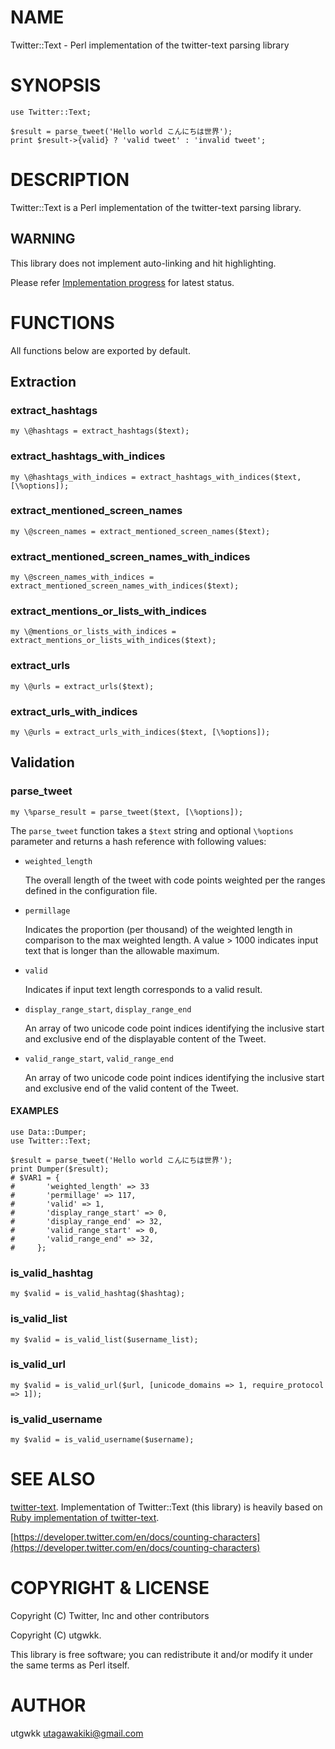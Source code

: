 # NAME

Twitter::Text - Perl implementation of the twitter-text parsing library

# SYNOPSIS

    use Twitter::Text;

    $result = parse_tweet('Hello world こんにちは世界');
    print $result->{valid} ? 'valid tweet' : 'invalid tweet';

# DESCRIPTION

Twitter::Text is a Perl implementation of the twitter-text parsing library.

## WARNING

This library does not implement auto-linking and hit highlighting.

Please refer [Implementation progress](https://github.com/utgwkk/Twitter-Text/issues/5) for latest status.

# FUNCTIONS

All functions below are exported by default.

## Extraction

### extract\_hashtags

    my \@hashtags = extract_hashtags($text);

### extract\_hashtags\_with\_indices

    my \@hashtags_with_indices = extract_hashtags_with_indices($text, [\%options]);

### extract\_mentioned\_screen\_names

    my \@screen_names = extract_mentioned_screen_names($text);

### extract\_mentioned\_screen\_names\_with\_indices

    my \@screen_names_with_indices = extract_mentioned_screen_names_with_indices($text);

### extract\_mentions\_or\_lists\_with\_indices

    my \@mentions_or_lists_with_indices = extract_mentions_or_lists_with_indices($text);

### extract\_urls

    my \@urls = extract_urls($text);

### extract\_urls\_with\_indices

    my \@urls = extract_urls_with_indices($text, [\%options]);

## Validation

### parse\_tweet

    my \%parse_result = parse_tweet($text, [\%options]);

The `parse_tweet` function takes a `$text` string and optional `\%options` parameter and returns a hash reference with following values:

- `weighted_length`

    The overall length of the tweet with code points weighted per the ranges defined in the configuration file.

- `permillage`

    Indicates the proportion (per thousand) of the weighted length in comparison to the max weighted length. A value > 1000 indicates input text that is longer than the allowable maximum.

- `valid`

    Indicates if input text length corresponds to a valid result.

- `display_range_start`, `display_range_end`

    An array of two unicode code point indices identifying the inclusive start and exclusive end of the displayable content of the Tweet.

- `valid_range_start`, `valid_range_end`

    An array of two unicode code point indices identifying the inclusive start and exclusive end of the valid content of the Tweet.

#### EXAMPLES

    use Data::Dumper;
    use Twitter::Text;

    $result = parse_tweet('Hello world こんにちは世界');
    print Dumper($result);
    # $VAR1 = {
    #       'weighted_length' => 33
    #       'permillage' => 117,
    #       'valid' => 1,
    #       'display_range_start' => 0,
    #       'display_range_end' => 32,
    #       'valid_range_start' => 0,
    #       'valid_range_end' => 32,
    #     };

### is\_valid\_hashtag

    my $valid = is_valid_hashtag($hashtag);

### is\_valid\_list

    my $valid = is_valid_list($username_list);

### is\_valid\_url

    my $valid = is_valid_url($url, [unicode_domains => 1, require_protocol => 1]);

### is\_valid\_username

    my $valid = is_valid_username($username);

# SEE ALSO

[twitter-text](https://github.com/twitter/twitter-text). Implementation of Twitter::Text (this library) is heavily based on [Ruby implementation of twitter-text](https://github.com/twitter/twitter-text/tree/master/rb).

[https://developer.twitter.com/en/docs/counting-characters](https://developer.twitter.com/en/docs/counting-characters)

# COPYRIGHT & LICENSE

Copyright (C) Twitter, Inc and other contributors

Copyright (C) utgwkk.

This library is free software; you can redistribute it and/or modify
it under the same terms as Perl itself.

# AUTHOR

utgwkk <utagawakiki@gmail.com>
